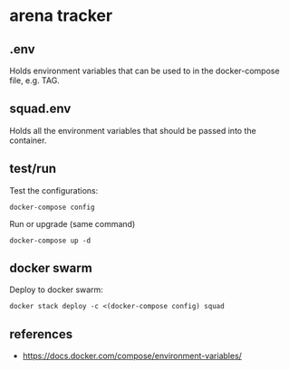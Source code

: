 # arena tracker

## .env
Holds environment variables that can be used to in the docker-compose file, e.g. TAG.

## squad.env
Holds all the environment variables that should be passed into the container.

## test/run

Test the configurations:
```
docker-compose config
```

Run or upgrade (same command)
```
docker-compose up -d 
```

## docker swarm

Deploy to docker swarm:
```
docker stack deploy -c <(docker-compose config) squad
```

## references
- https://docs.docker.com/compose/environment-variables/

